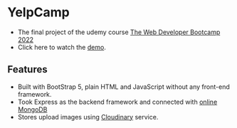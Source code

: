 # YelpCamp
- The final project of the udemy course [The Web Developer Bootcamp 2022](https://www.udemy.com/course/the-web-developer-bootcamp/)
- Click here to watch the [demo](https://yelp-camp-demo-2022.herokuapp.com/).

## Features
- Built with BootStrap 5, plain HTML and JavaScript without any front-end framework.
- Took Express as the backend framework and connected with [online MongoDB](https://www.mongodb.com/)
- Stores upload images using [Cloudinary](https://cloudinary.com/) service.
